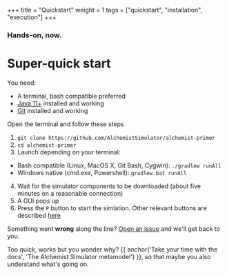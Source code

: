 +++
title = "Quickstart"
weight = 1
tags = ["quickstart", "installation", "execution"]
+++

### Hands-on, now.

# Super-quick start


You need:
* A terminal, bash compatible preferred
* [Java 11+](https://adoptium.net/) installed and working
* [Git](https://git-scm.com/) installed and working

Open the terminal and follow these steps
1. `git clone https://github.com/AlchemistSimulator/alchemist-primer `
2. `cd alchemist-primer`
3. Launch depending on your terminal:
* Bash compatible (Linux, MacOS X, Git Bash, Cygwin): `./gradlew runAll`
* Windows native (cmd.exe, Powershell): `gradlew.bat runAll`
4. Wait for the simulator components to be downloaded (about five minutes on a reasonable connection)
5. A GUI pops up
6. Press the `P` button to start the simlation. Other relevant buttons are described [here](/use/swing-gui)

Something went **wrong** along the line?
[Open an issue](https://github.com/AlchemistSimulator/Alchemist/issues/new/choose) and we'll get back to you.

Too quick, works but you wonder why?
{{ anchor('Take your time with the docs', 'The Alchemist Simulator metamodel') }},
so that maybe you also understand what's going on.
